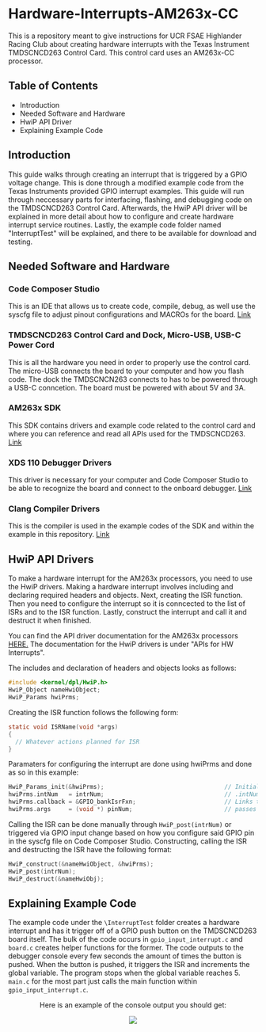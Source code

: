 # Hardware-Interrupts-AM263x-CC
This is a repository meant to give instructions for UCR FSAE Highlander Racing Club about creating hardware interrupts with the Texas Instrument TMDSCNCD263 Control Card. This control card uses an AM263x-CC processor.

## Table of Contents
* Introduction
* Needed Software and Hardware
* HwiP API Driver
* Explaining Example Code

## Introduction
This guide walks through creating an interrupt that is triggered by a GPIO voltage change. This is done through a modified example code from the Texas Instruments provided GPIO interrupt examples. This guide will run through neccessary parts for interfacing, flashing, and debugging code on the TMDSCNCD263 Control Card. Afterwards, the HwiP API driver will be explained in more detail about how to configure and create hardware interrupt service routines. Lastly, the example code folder named "InterruptTest" will be explained, and there to be available for download and testing.

## Needed Software and Hardware

### Code Composer Studio
This is an IDE that allows us to create code, compile, debug, as well use the syscfg file to adjust pinout configurations and MACROs for the board. [Link](https://www.ti.com/tool/CCSTUDIO#downloads)
### TMDSCNCD263 Control Card and Dock, Micro-USB, USB-C Power Cord
This is all the hardware you need in order to properly use the control card. The micro-USB connects the board to your computer and how you flash code. The dock the TMDSCNCN263 connects to has to be powered through a USB-C conncetion. The board must be powered with about 5V and 3A.
### AM263x SDK
This SDK contains drivers and example code related to the control card and where you can reference and read all APIs used for the TMDSCNCD263. [Link](https://www.ti.com/tool/MCU-PLUS-SDK-AM263X)
### XDS 110 Debugger Drivers
This driver is necessary for your computer and Code Composer Studio to be able to recognize the board and connect to the onboard debugger. [Link](https://software-dl.ti.com/ccs/esd/documents/xdsdebugprobes/emu_xds_software_package_download.html)
### Clang Compiler Drivers
This is the compiler is used in the example codes of the SDK and within the example in this repository. [Link](https://www.ti.com/tool/download/ARM-CGT-CLANG/4.0.0.LTS)

## HwiP API Drivers
To make a hardware interrupt for the AM263x processors, you need to use the HwiP drivers. Making a hardware interrupt involves including and declaring required headers and objects. Next, creating the ISR function. Then you need to configure the interrupt so it is conncected to the list of ISRs and to the ISR function. Lastly, construct the interrupt and call it and destruct it when finished.

You can find the API driver documentation for the AM263x processors [HERE.](https://software-dl.ti.com/mcu-plus-sdk/esd/AM263X/08_02_00_28/exports/docs/api_guide_am263x/modules.html)
 The documentation for the HwiP drivers is under "APIs for HW Interrupts".

The includes and declaration of headers and objects looks as follows:
```c
#include <kernel/dpl/HwiP.h>
HwiP_Object nameHwiObject;
HwiP_Params hwiPrms;  
```

Creating the ISR function follows the following form:
```c
static void ISRName(void *args)
{
  // Whatever actions planned for ISR
}
```

Paramaters for configuring the interrupt are done using hwiPrms and done as so in this example:
```c
HwiP_Params_init(&hwiPrms);                                  // Initializes interrupt object to be able to be used
hwiPrms.intNum   = intrNum;                                  // .intNum sets the location of the interrupt in memory. Location is set to one linked with GPIO push button
hwiPrms.callback = &GPIO_bankIsrFxn;                         // Links the interrupt function to interrupt object
hwiPrms.args     = (void *) pinNum;                          // passes this number as parameter when interrupt called
```

Calling the ISR can be done manually through `HwiP_post(intrNum)` or triggered via GPIO input change based on how you configure said GPIO pin in the syscfg file on Code Composer Studio. Constructing, calling the ISR and destructing the ISR have the following format:
```c
HwiP_construct(&nameHwiObject, &hwiPrms);
HwiP_post(intrNum);
HwiP_destruct(&nameHwiObj);
```

## Explaining Example Code
The example code under the `\InterruptTest` folder creates a hardware interrupt and has it trigger off of a GPIO push button on the TMDSCNCD263 board itself. The bulk of the code occurs in `gpio_input_interrupt.c` and `board.c` creates helper functions for the former. The code outputs to the debugger console every few seconds the amount of times the button is pushed. When the button is pushed, it triggers the ISR and increments the global variable. The program stops when the global variable reaches 5. `main.c` for the most part just calls the main function within `gpio_input_interrupt.c`.

<p align="center">Here is an example of the console output you should get:</p>

<p align="center">
  <img  src="Console-Image-Interrupt-Test.png">
</p>
